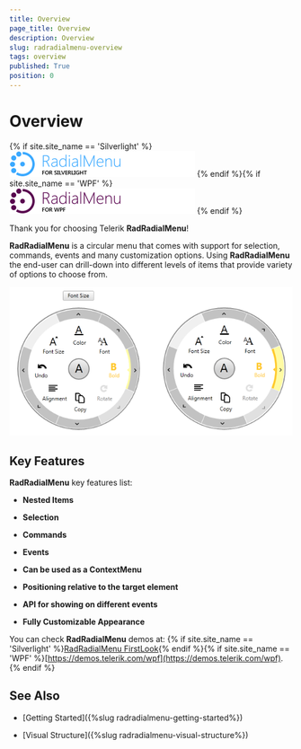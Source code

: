 ```yaml
---
title: Overview
page_title: Overview
description: Overview
slug: radradialmenu-overview
tags: overview
published: True
position: 0
---
```


# Overview

{% if site.site_name == 'Silverlight' %}
![Rad Radial Menu Overview 01](images/RadRadialMenu_Overview_01.png)
{% endif %}{% if site.site_name == 'WPF' %}
![Rad Radial Menu Overview 02](images/RadRadialMenu_Overview_02.png)
{% endif %}

Thank you for choosing Telerik __RadRadialMenu__!

__RadRadialMenu__ is a circular menu that comes with support for selection, commands, events and many customization options. Using __RadRadialMenu__ the end-user can drill-down into different levels of items that provide variety of options to choose from.

![Rad Radial Menu Overview 03](images/RadRadialMenu_Overview_03.png)

## Key Features

__RadRadialMenu__ key features list:        

* __Nested Items__

* __Selection__

* __Commands__

* __Events__

* __Can be used as a ContextMenu__

* __Positioning relative to the target element__

* __API for showing on different events__

* __Fully Customizable Appearance__

You can check __RadRadialMenu__ demos at: {% if site.site_name == 'Silverlight' %}[RadRadialMenu FirstLook](https://demos.telerik.com/silverlight/#RadialMenu/FirstLook){% endif %}{% if site.site_name == 'WPF' %}[https://demos.telerik.com/wpf](https://demos.telerik.com/wpf). {% endif %}

## See Also

 * [Getting Started]({%slug radradialmenu-getting-started%})

 * [Visual Structure]({%slug radradialmenu-visual-structure%})
